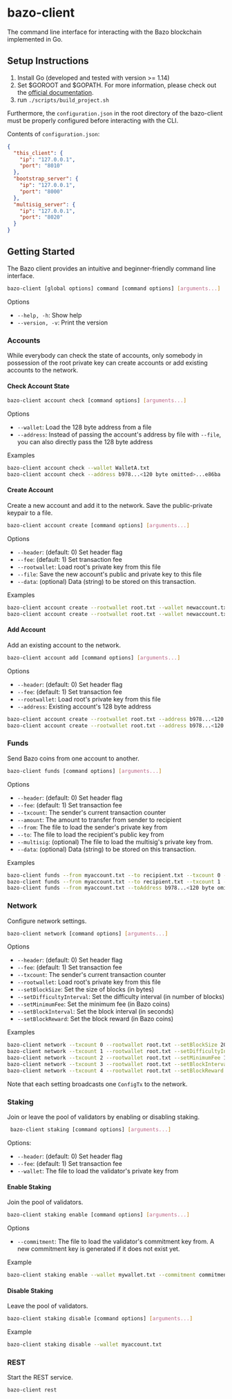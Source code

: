 # bazo-client

The command line interface for interacting with the Bazo blockchain implemented in Go.

## Setup Instructions
1. Install Go (developed and tested with version >= 1.14)
2. Set $GOROOT and $GOPATH. For more information, please check out the [official documentation](https://github.com/golang/go/wiki/SettingGOPATH).
3. run `./scripts/build_project.sh`

Furthermore, the `configuration.json` in the root directory of the bazo-client must be properly configured before 
interacting with the CLI.

Contents of `configuration.json`:
```json
{
  "this_client": {
    "ip": "127.0.0.1",
    "port": "8010"
  },
  "bootstrap_server": {
    "ip": "127.0.0.1",
    "port": "8000"
  },
  "multisig_server": {
    "ip": "127.0.0.1",
    "port": "8020"
  }
}
```

## Getting Started

The Bazo client provides an intuitive and beginner-friendly command line interface.

```bash
bazo-client [global options] command [command options] [arguments...]
```

Options
* `--help, -h`: Show help 
* `--version, -v`: Print the version

### Accounts

While everybody can check the state of accounts, only somebody in possession of the root private key can
create accounts or add existing accounts to the network.

#### Check Account State

```bash
bazo-client account check [command options] [arguments...]
```

Options
* `--wallet`: Load the 128 byte address from a file
* `--address`: Instead of passing the account's address by file with `--file`, you can also directly pass the 128 byte address

Examples

```bash
bazo-client account check --wallet WalletA.txt 
bazo-client account check --address b978...<120 byte omitted>...e86ba
```

#### Create Account

Create a new account and add it to the network. Save the public-private keypair to a file.

```bash
bazo-client account create [command options] [arguments...]
```

Options
* `--header`: (default: 0) Set header flag
* `--fee`: (default: 1) Set transaction fee
* `--rootwallet`: Load root's private key from this file
* `--file`: Save the new account's public and private key to this file
* `--data`: (optional) Data (string) to be stored on this transaction.

Examples

```bash
bazo-client account create --rootwallet root.txt --wallet newaccount.txt
bazo-client account create --rootwallet root.txt --wallet newaccount.txt --fee 5
```

#### Add Account

Add an existing account to the network.

```bash
bazo-client account add [command options] [arguments...]
```

Options
* `--header`: (default: 0) Set header flag
* `--fee`: (default: 1) Set transaction fee
* `--rootwallet`: Load root's private key from this file
* `--address`: Existing account's 128 byte address

```bash
bazo-client account create --rootwallet root.txt --address b978...<120 byte omitted>...e86ba
bazo-client account create --rootwallet root.txt --address b978...<120 byte omitted>...e86ba --fee 5 
```

### Funds

Send Bazo coins from one account to another.

```bash
bazo-client funds [command options] [arguments...]
```

Options
* `--header`: (default: 0) Set header flag
* `--fee`: (default: 1) Set transaction fee
* `--txcount`: The sender's current transaction counter
* `--amount`: The amount to transfer from sender to recipient
* `--from`: The file to load the sender's private key from
* `--to`: The file to load the recipient's public key from
* `--multisig`: (optional) The file to load the multisig's private key from.
* `--data`: (optional) Data (string) to be stored on this transaction.

Examples

```bash
bazo-client funds --from myaccount.txt --to recipient.txt --txcount 0 --amount 100
bazo-client funds --from myaccount.txt --to recipient.txt --txcount 1 --amount 100 --multisig myaccount.txt
bazo-client funds --from myaccount.txt --toAddress b978...<120 byte omitted>...e86ba --txcount 2 --amount 100 --fee 15
```

### Network

Configure network settings.

```bash
bazo-client network [command options] [arguments...]
```

Options
* `--header`: (default: 0) Set header flag
* `--fee`: (default: 1) Set transaction fee
* `--txcount`: The sender's current transaction counter
* `--rootwallet`: Load root's private key from this file
* `--setBlockSize`: Set the size of blocks (in bytes)
* `--setDifficultyInterval`: Set the difficulty interval (in number of blocks) 
* `--setMinimumFee`: Set the minimum fee (in Bazo coins)
* `--setBlockInterval`: Set the block interval (in seconds)
* `--setBlockReward`: Set the block reward (in Bazo coins)

Examples

```bash
bazo-client network --txcount 0 --rootwallet root.txt --setBlockSize 2048
bazo-client network --txcount 1 --rootwallet root.txt --setDifficultyInterval 10
bazo-client network --txcount 2 --rootwallet root.txt --setMinimumFee 10
bazo-client network --txcount 3 --rootwallet root.txt --setBlockInterval 120
bazo-client network --txcount 4 --rootwallet root.txt --setBlockReward 5
```

Note that each setting broadcasts one `ConfigTx` to the network.

### Staking

Join or leave the pool of validators by enabling or disabling staking.

```bash
 bazo-client staking [command options] [arguments...]
```

Options: 
* `--header`: (default: 0) Set header flag
* `--fee`: (default: 1) Set transaction fee
* `--wallet`: The file to load the validator's private key from
 
#### Enable Staking
 
Join the pool of validators.
 
```bash
bazo-client staking enable [command options] [arguments...]
```

Options
* `--commitment`: The file to load the validator's commitment key from. A new commitment key is generated if it does not exist yet.

Example

```bash
bazo-client staking enable --wallet mywallet.txt --commitment commitment.txt
```
 
 #### Disable Staking
 
Leave the pool of validators.
 
```bash
bazo-client staking disable [command options] [arguments...]
```

Example

```bash
bazo-client staking disable --wallet myaccount.txt
```

### REST 

Start the REST service.

```bash
bazo-client rest
```
